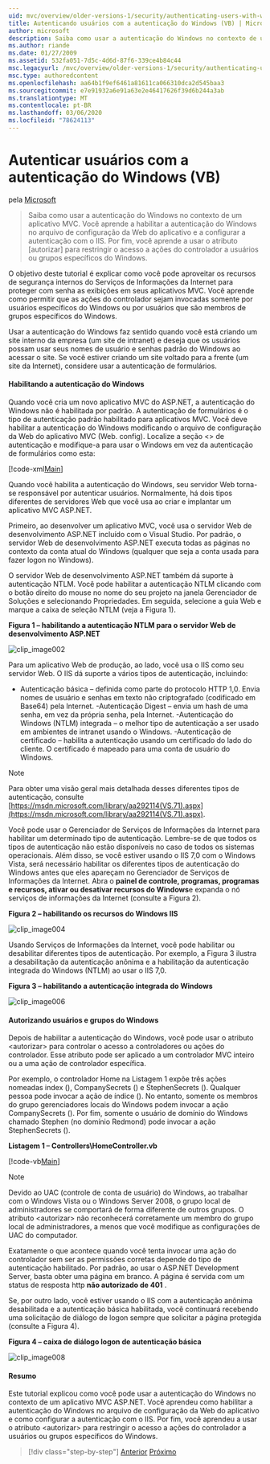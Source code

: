 ```yaml
---
uid: mvc/overview/older-versions-1/security/authenticating-users-with-windows-authentication-vb
title: Autenticando usuários com a autenticação do Windows (VB) | Microsoft Docs
author: microsoft
description: Saiba como usar a autenticação do Windows no contexto de um aplicativo MVC. Você aprende a habilitar a autenticação do Windows dentro da Web do seu aplicativo...
ms.author: riande
ms.date: 01/27/2009
ms.assetid: 532fa051-7d5c-4d6d-87f6-339ce4b84c44
msc.legacyurl: /mvc/overview/older-versions-1/security/authenticating-users-with-windows-authentication-vb
msc.type: authoredcontent
ms.openlocfilehash: aa64b1f9ef6461a81611ca066310dca2d545baa3
ms.sourcegitcommit: e7e91932a6e91a63e2e46417626f39d6b244a3ab
ms.translationtype: MT
ms.contentlocale: pt-BR
ms.lasthandoff: 03/06/2020
ms.locfileid: "78624113"
---
```

# <a name="authenticating-users-with-windows-authentication-vb"></a>Autenticar usuários com a autenticação do Windows (VB)

pela [Microsoft](https://github.com/microsoft)

> Saiba como usar a autenticação do Windows no contexto de um aplicativo MVC. Você aprende a habilitar a autenticação do Windows no arquivo de configuração da Web do aplicativo e a configurar a autenticação com o IIS. Por fim, você aprende a usar o atributo [autorizar] para restringir o acesso a ações do controlador a usuários ou grupos específicos do Windows.

O objetivo deste tutorial é explicar como você pode aproveitar os recursos de segurança internos do Serviços de Informações da Internet para proteger com senha as exibições em seus aplicativos MVC. Você aprende como permitir que as ações do controlador sejam invocadas somente por usuários específicos do Windows ou por usuários que são membros de grupos específicos do Windows.

Usar a autenticação do Windows faz sentido quando você está criando um site interno da empresa (um site de intranet) e deseja que os usuários possam usar seus nomes de usuário e senhas padrão do Windows ao acessar o site. Se você estiver criando um site voltado para a frente (um site da Internet), considere usar a autenticação de formulários.

#### <a name="enabling-windows-authentication"></a>Habilitando a autenticação do Windows

Quando você cria um novo aplicativo MVC do ASP.NET, a autenticação do Windows não é habilitada por padrão. A autenticação de formulários é o tipo de autenticação padrão habilitado para aplicativos MVC. Você deve habilitar a autenticação do Windows modificando o arquivo de configuração da Web do aplicativo MVC (Web. config). Localize a seção &lt;&gt; de autenticação e modifique-a para usar o Windows em vez da autenticação de formulários como esta:

[!code-xml[Main](authenticating-users-with-windows-authentication-vb/samples/sample1.xml)]

Quando você habilita a autenticação do Windows, seu servidor Web torna-se responsável por autenticar usuários. Normalmente, há dois tipos diferentes de servidores Web que você usa ao criar e implantar um aplicativo MVC ASP.NET.

Primeiro, ao desenvolver um aplicativo MVC, você usa o servidor Web de desenvolvimento ASP.NET incluído com o Visual Studio. Por padrão, o servidor Web de desenvolvimento ASP.NET executa todas as páginas no contexto da conta atual do Windows (qualquer que seja a conta usada para fazer logon no Windows).

O servidor Web de desenvolvimento ASP.NET também dá suporte à autenticação NTLM. Você pode habilitar a autenticação NTLM clicando com o botão direito do mouse no nome do seu projeto na janela Gerenciador de Soluções e selecionando Propriedades. Em seguida, selecione a guia Web e marque a caixa de seleção NTLM (veja a Figura 1).

**Figura 1 – habilitando a autenticação NTLM para o servidor Web de desenvolvimento ASP.NET**

![clip_image002](authenticating-users-with-windows-authentication-vb/_static/image1.jpg)

Para um aplicativo Web de produção, ao lado, você usa o IIS como seu servidor Web. O IIS dá suporte a vários tipos de autenticação, incluindo:

- Autenticação básica – definida como parte do protocolo HTTP 1,0. Envia nomes de usuário e senhas em texto não criptografado (codificado em Base64) pela Internet. -Autenticação Digest – envia um hash de uma senha, em vez da própria senha, pela Internet. -Autenticação do Windows (NTLM) integrada – o melhor tipo de autenticação a ser usado em ambientes de intranet usando o Windows. -Autenticação de certificado – habilita a autenticação usando um certificado do lado do cliente. O certificado é mapeado para uma conta de usuário do Windows.

> [!NOTE] 
> 
> Para obter uma visão geral mais detalhada desses diferentes tipos de autenticação, consulte [https://msdn.microsoft.com/library/aa292114(VS.71).aspx](https://msdn.microsoft.com/library/aa292114(VS.71).aspx).

Você pode usar o Gerenciador de Serviços de Informações da Internet para habilitar um determinado tipo de autenticação. Lembre-se de que todos os tipos de autenticação não estão disponíveis no caso de todos os sistemas operacionais. Além disso, se você estiver usando o IIS 7,0 com o Windows Vista, será necessário habilitar os diferentes tipos de autenticação do Windows antes que eles apareçam no Gerenciador de Serviços de Informações da Internet. Abra o **painel de controle, programas, programas e recursos, ativar ou desativar recursos do Windows**e expanda o nó serviços de informações da Internet (consulte a Figura 2).

**Figura 2 – habilitando os recursos do Windows IIS**

![clip_image004](authenticating-users-with-windows-authentication-vb/_static/image2.jpg)

Usando Serviços de Informações da Internet, você pode habilitar ou desabilitar diferentes tipos de autenticação. Por exemplo, a Figura 3 ilustra a desabilitação da autenticação anônima e a habilitação da autenticação integrada do Windows (NTLM) ao usar o IIS 7,0.

**Figura 3 – habilitando a autenticação integrada do Windows**

![clip_image006](authenticating-users-with-windows-authentication-vb/_static/image3.jpg)

#### <a name="authorizing-windows-users-and-groups"></a>Autorizando usuários e grupos do Windows

Depois de habilitar a autenticação do Windows, você pode usar o atributo &lt;autorizar&gt; para controlar o acesso a controladores ou ações do controlador. Esse atributo pode ser aplicado a um controlador MVC inteiro ou a uma ação de controlador específica.

Por exemplo, o controlador Home na Listagem 1 expõe três ações nomeadas index (), CompanySecrets () e StephenSecrets (). Qualquer pessoa pode invocar a ação de índice (). No entanto, somente os membros do grupo gerenciadores locais do Windows podem invocar a ação CompanySecrets (). Por fim, somente o usuário de domínio do Windows chamado Stephen (no domínio Redmond) pode invocar a ação StephenSecrets ().

**Listagem 1 – Controllers\HomeController.vb**

[!code-vb[Main](authenticating-users-with-windows-authentication-vb/samples/sample2.vb)]

> [!NOTE]
> Devido ao UAC (controle de conta de usuário) do Windows, ao trabalhar com o Windows Vista ou o Windows Server 2008, o grupo local de administradores se comportará de forma diferente de outros grupos. O atributo &lt;autorizar&gt; não reconhecerá corretamente um membro do grupo local de administradores, a menos que você modifique as configurações de UAC do computador.

Exatamente o que acontece quando você tenta invocar uma ação do controlador sem ser as permissões corretas depende do tipo de autenticação habilitado. Por padrão, ao usar o ASP.NET Development Server, basta obter uma página em branco. A página é servida com um status de resposta http **não autorizado de 401** .

Se, por outro lado, você estiver usando o IIS com a autenticação anônima desabilitada e a autenticação básica habilitada, você continuará recebendo uma solicitação de diálogo de logon sempre que solicitar a página protegida (consulte a Figura 4).

**Figura 4 – caixa de diálogo logon de autenticação básica**

![clip_image008](authenticating-users-with-windows-authentication-vb/_static/image4.jpg)

#### <a name="summary"></a>Resumo

Este tutorial explicou como você pode usar a autenticação do Windows no contexto de um aplicativo MVC ASP.NET. Você aprendeu como habilitar a autenticação do Windows no arquivo de configuração da Web do aplicativo e como configurar a autenticação com o IIS. Por fim, você aprendeu a usar o atributo &lt;autorizar&gt; para restringir o acesso a ações do controlador a usuários ou grupos específicos do Windows.

> [!div class="step-by-step"]
> [Anterior](authenticating-users-with-forms-authentication-vb.md)
> [Próximo](preventing-javascript-injection-attacks-vb.md)
